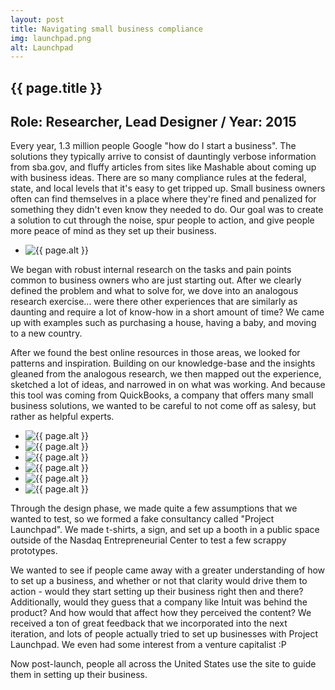 ```yaml
---
layout: post
title: Navigating small business compliance
img: launchpad.png
alt: Launchpad
---
```

<section>
  <h1>{{ page.title }}</h1>
  <h2>Role: Researcher, Lead Designer <span class="lt">/</span> Year: 2015</h2>

  <p>Every year, 1.3 million people Google &quot;how do I start a business&quot;. The solutions they typically arrive to consist of dauntingly verbose information from sba.gov, and fluffy articles from sites like Mashable about coming up with business ideas. There are so many compliance rules at the federal, state, and local levels that it's easy to get tripped up. Small business owners often can find themselves in a place where they're fined and penalized for something they didn't even know they needed to do. Our goal was to create a solution to cut through the noise, spur people to action, and give people more peace of mind as they set up their business.</p>
</section>

<ul class="grid fade grid-full" id="grid-full">
  <li><img src="{{ site.url }}/img/work/launchpad.jpg" alt="{{ page.alt }}" /></li>
</ul>

<section>
  <p>We began with robust internal research on the tasks and pain points common to business owners who are just starting out. After we clearly defined the problem and what to solve for, we dove into an analogous research exercise... were there other experiences that are similarly as daunting and require a lot of know-how in a short amount of time? We came up with examples such as purchasing a house, having a baby, and moving to a new country.</p>
  <p>After we found the best online resources in those areas, we looked for patterns and inspiration. Building on our knowledge-base and the insights gleaned from the analogous research, we then mapped out the experience, sketched a lot of ideas, and narrowed in on what was working. And because this tool was coming from QuickBooks, a company that offers many small business solutions, we wanted to be careful to not come off as salesy, but rather as helpful experts.</p>
</section>

<ul class="grid fade" id="grid">
  <li><img src="{{ site.url }}/img/work/launchpad-startmess.jpg" alt="{{ page.alt }}" /></li>
  <li><img src="{{ site.url }}/img/work/launchpad-biztype.jpg" alt="{{ page.alt }}" /></li>
  <li><img src="{{ site.url }}/img/work/launchpad-payroll.jpg" alt="{{ page.alt }}" /></li>
  <li><img src="{{ site.url }}/img/work/launchpad-sketches.jpg" alt="{{ page.alt }}" /></li>
  <li><img src="{{ site.url }}/img/work/launchpad-experiment1.jpg" alt="{{ page.alt }}" /></li>
  <li><img src="{{ site.url }}/img/work/launchpad-experiment2.jpg" alt="{{ page.alt }}" /></li>
</ul>  

<section>
  <p>Through the design phase, we made quite a few assumptions that we wanted to test, so we formed a fake consultancy called &quot;Project Launchpad&quot;. We made t-shirts, a sign, and set up a booth in a public space outside of the Nasdaq Entrepreneurial Center to test a few scrappy prototypes.</p>
  <p>We wanted to see if people came away with a greater understanding of how to set up a business, and whether or not that clarity would drive them to action - would they start setting up their business right then and there? Additionally, would they guess that a company like Intuit was behind the product? And how would that affect how they perceived the content? We received a ton of great feedback that we incorporated into the next iteration, and lots of people actually tried to set up businesses with Project Launchpad. We even had some interest from a venture capitalist :P</p>
  <p>Now post-launch, people all across the United States use the site to guide them in setting up their business.</p>
</section>